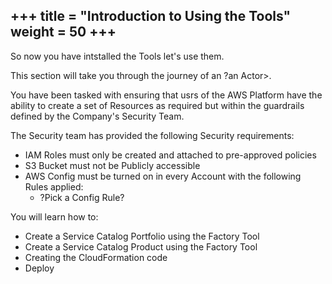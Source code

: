 +++
title = "Introduction to Using the Tools"
weight = 50
+++
---

So now you have intstalled the Tools let's use them.

This section will take you through the journey of an ?an Actor>. 

You have been tasked with ensuring that usrs of the AWS Platform have the ability to create a set of Resources as required but within the guardrails defined by the Company's Security Team. 

The Security team has provided the following Security requirements:

- IAM Roles must only be created and attached to pre-approved policies
- S3 Bucket must not be Publicly accessible
- AWS Config must be turned on in every Account with the following Rules applied:
    - ?Pick a Config Rule?

You will learn how to:

- Create a Service Catalog Portfolio using the Factory Tool
- Create a Service Catalog Product using the Factory Tool
- Creating the CloudFormation code
- Deploy